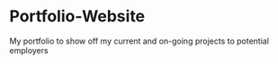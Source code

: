 # Portfolio-Website
My portfolio to show off my current and on-going projects to potential employers
